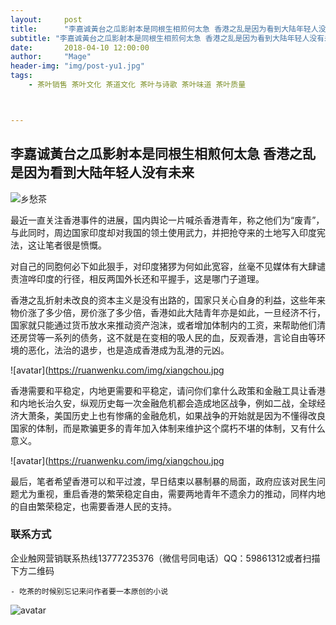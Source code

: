 ```yaml
---
layout:     post
title:      "李嘉诚黃台之瓜影射本是同根生相煎何太急 香港之乱是因为看到大陆年轻人没有未来"
subtitle: "李嘉诚黃台之瓜影射本是同根生相煎何太急 香港之乱是因为看到大陆年轻人没有未来"
date:       2018-04-10 12:00:00
author:     "Mage"
header-img: "img/post-yu1.jpg"
tags:
    - 茶叶销售 茶叶文化 茶道文化 茶叶与诗歌 茶叶味道 茶叶质量 



---
```


## 李嘉诚黃台之瓜影射本是同根生相煎何太急 香港之乱是因为看到大陆年轻人没有未来

![乡愁茶](https://ruanwenku.com/img/webwxgetmsgimg.jpg
 "乡愁茶")

最近一直关注香港事件的进展，国内舆论一片喊杀香港青年，称之他们为“废青”，与此同时，周边国家印度却对我国的领土使用武力，并把抢夺来的土地写入印度宪法，这让笔者很是愤慨。

对自己的同胞何必下如此狠手，对印度猪猡为何如此宽容，丝毫不见媒体有大肆谴责渲哗印度的行径，相反两国外长还和平握手，这是哪门子道理。

香港之乱折射未改良的资本主义是没有出路的，国家只关心自身的利益，这些年来物价涨了多少倍，房价涨了多少倍，香港如此大陆青年亦是如此，一旦经济不行，国家就只能通过货币放水来推动资产泡沫，或者增加体制内的工资，来帮助他们清还房贷等一系列的债务，这不就是在变相的吸人民的血，反观香港，言论自由等环境的恶化，法治的退步，也是造成香港成为乱港的元凶。

![avatar](https://ruanwenku.com/img/xiangchou.jpg

香港需要和平稳定，内地更需要和平稳定，请问你们拿什么政策和金融工具让香港和内地长治久安，纵观历史每一次金融危机都会造成地区战争，例如二战，全球经济大萧条，美国历史上也有惨痛的金融危机，如果战争的开始就是因为不懂得改良国家的体制，而是欺骗更多的青年加入体制来维护这个腐朽不堪的体制，又有什么意义。

![avatar](https://ruanwenku.com/img/xiangchou.jpg

最后，笔者希望香港可以和平过渡，早日结束以暴制暴的局面，政府应该对民生问题尤为重视，重启香港的繁荣稳定自由，需要两地青年不遗余力的推动，同样内地的自由繁荣稳定，也需要香港人民的支持。

### 联系方式

企业触网营销联系热线13777235376（微信号同电话）QQ：59861312或者扫描下方二维码

    - 吃茶的时候别忘记来问作者要一本原创的小说

![avatar](https://kanunu8.org/img/avatar-hux.jpg)
